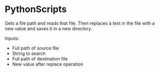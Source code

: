 # PythonScripts

Gets a file path and reads that file. Then replaces a text in the file with a new value and saves it in a new directory.

Inputs:

* Full path of source file
* String to search
* Full path of destination file
* New value after replace operation
